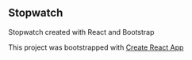 ## Stopwatch

Stopwatch created with React and Bootstrap

This project was bootstrapped with [Create React App](https://github.com/facebook/create-react-app)
